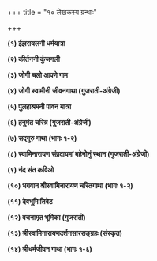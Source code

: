 +++
title = "१० लेखकस्य ग्रन्थाः"

+++

**(१) ईझरायलनी धर्मयात्रा**

**(२) कीर्तननी कुंजगली**

**(३) जोगी चलो आपणे गाम**

**(४) जोगी स्वामीनी जीवनगाथा (गुजराती-अंग्रेजी)**

**(५) पुलहाश्रमनी पावन यात्रा**

**(६) हनुमंत चरित्र (गुजराती-अंग्रेजी)**

**(७) सद्गुरु गाथा (भागः १-२)**

**(८) स्वामिनारायण संप्रदायमां बहेनोनुं स्थान (गुजराती-अंग्रेजी)**

**(९) नंद संत कविओ**

**(१०) भगवान श्रीस्वामिनारायण चरितगाथा (भागः १-२)**

**(११) देवभूमि तिबेट**

**(१२) वचनामृत भूमिका (गुजराती)**

**(१३) श्रीस्वामिनारायणदर्शनसारसङ्ग्रहः (संस्कृत)**

**(१४) श्रीधर्मजीवन गाथा (भागः १-६)**